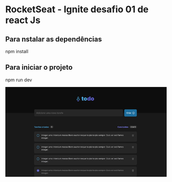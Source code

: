 # RocketSeat - Ignite desafio 01 de react Js

## Para nstalar as dependências
npm install

## Para iniciar o projeto
npm run dev

<img src="./public/images/capa.png" alt="imagem do projeto" />
